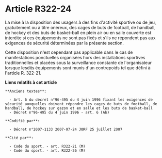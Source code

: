 # Article R322-24

La mise à la disposition des usagers à des fins d'activité sportive ou de jeu, gratuitement ou à titre onéreux, des cages de
buts de football, de handball, de hockey et des buts de basket-ball en plein air ou en salle couverte est interdite si ces
équipements ne sont pas fixés et s'ils ne répondent pas aux exigences de sécurité déterminées par la présente section.

Cette disposition n'est cependant pas applicable dans le cas de manifestations ponctuelles organisées hors des installations
sportives traditionnelles et placées sous la surveillance constante de l'organisateur lorsque lesdits équipements sont munis
d'un contrepoids tel que défini à l'article R. 322-21.

**Liens relatifs à cet article**

	**Anciens textes**:

	  - Art. 6 du décret n°96-495 du 4 juin 1996 fixant les exigences de sécurité auxquelles doivent répondre les cages de buts de football, de handball, de hockey sur gazon et en salle et les buts de basket-ball
	  - Décret n°96-495 du 4 juin 1996 - art. 6 (Ab)

	**Codifié par**:

	  - Décret n°2007-1133 2007-07-24 JORF 25 juillet 2007

	**Cité par**:

	  - Code du sport. - art. R322-21 (M)
	  - Code du sport. - art. R322-26 (M)
